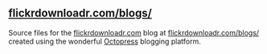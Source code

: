 ## [flickrdownloadr.com/blogs/](http://flickrdownloadr.com/blogs/)

Source files for the [flickrdownloadr.com](http://flickrdownloadr.com) blog at [flickrdownloadr.com/blogs/](http://flickrdownloadr.com/blogs/) created using the wonderful [Octopress](http://octopress.org) blogging platform.

